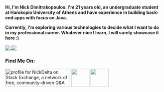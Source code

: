 <b>
  <p>Hi, I'm Nick Dimitrakopoulos. I'm 21 years old, an undergraduate student at Harokopio University of Athens and have experience in building back-end apps with focus on Java.</p>
  <p>Currently, I'm exploring various technologies to decide what I want to do in my professional career. Whatever nice I learn, I will surely showcase it here :)</p> 
</b>
<a href="https://github.com/nickdelta">
  <img align="center" src="https://github-readme-stats.vercel.app/api?username=nickdelta&custom_title=My%20GitHub%20Stats:&include_all_commits=true&show_icons=true"/>
</a>
<a href="https://github.com/nickdelta">
  <img align="center" src="https://github-readme-stats.vercel.app/api/top-langs/?username=nickdelta&hide=html&langs_count=8&layout=compact" />
</a>

<br>

### Find Me On:

<p>
  <a href="https://stackexchange.com/users/14463304/nickdelta"><img align="center" src="https://stackexchange.com/users/flair/14463304.png" width="208" height="58" alt="profile for NickDelta on Stack Exchange, a network of free, community-driven Q&amp;A sites" title="profile for NickDelta on Stack Exchange, a network of free, community-driven Q&amp;A sites" /></a>
  <a href="https://www.twitter.com/NickDeltaGR"><img align="center" src="https://img.shields.io/badge/twitter-%231DA1F2.svg?&style=for-the-badge&logo=twitter&logoColor=white" height=58></a> 
  <a href="https://www.linkedin.com/in/nickdimitrakopoulos"><img align="center" src="https://img.shields.io/badge/linkedin-%230077B5.svg?&style=for-the-badge&logo=linkedin&logoColor=white" height=58></a> 
</p>
